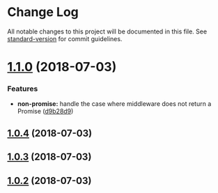 # Change Log

All notable changes to this project will be documented in this file. See [standard-version](https://github.com/conventional-changelog/standard-version) for commit guidelines.

<a name="1.1.0"></a>
# [1.1.0](https://github.com/silasbw/boomware/compare/1.0.4...1.1.0) (2018-07-03)


### Features

* **non-promise:** handle the case where middleware does not return a Promise ([d9b28d9](https://github.com/silasbw/boomware/commit/d9b28d9))



<a name="1.0.4"></a>
## [1.0.4](https://github.com/silasbw/boomware/compare/1.0.3...1.0.4) (2018-07-03)



<a name="1.0.3"></a>
## [1.0.3](https://github.com/silasbw/boomware/compare/1.0.2...1.0.3) (2018-07-03)



<a name="1.0.2"></a>
## [1.0.2](https://github.com/silasbw/boomware/compare/1.0.0...1.0.2) (2018-07-03)
